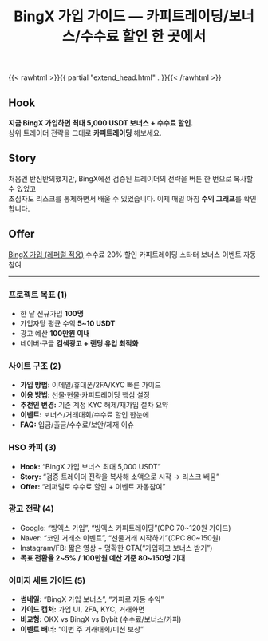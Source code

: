 ﻿---
title: "BingX 가입 가이드 — 카피트레이딩/보너스/수수료 할인 한 곳에서"
description: "BingX 가입방법, 이용방법, 추천인 변경, 이벤트, FAQ까지 한 페이지에서 확인하세요. 카피트레이딩으로 자동 수익을 노려보세요."
---

{{< rawhtml >}}{{ partial "extend_head.html" . }}{{< /rawhtml >}}

## Hook
**지금 BingX 가입하면 최대 5,000 USDT 보너스 + 수수료 할인.**  
상위 트레이더 전략을 그대로 **카피트레이딩** 해보세요.

## Story
처음엔 반신반의했지만, BingX에선 검증된 트레이더의 전략을 버튼 한 번으로 복사할 수 있었고  
초심자도 리스크를 통제하면서 배울 수 있었습니다. 이제 매일 아침 **수익 그래프**를 확인합니다.

## Offer
<div class="cta-wrap">
  <a class="cta cta-primary" href="https://bingx.com/invite/YOURCODE" target="_blank">BingX 가입 (레퍼럴 적용)</a>
  <span class="badge">수수료 20% 할인</span>
  <span class="badge">카피트레이딩 스타터 보너스</span>
  <span class="badge">이벤트 자동 참여</span>
</div>

---

### 프로젝트 목표 (1)
- 한 달 신규가입 **100명**
- 가입자당 평균 수익 **5~10 USDT**
- 광고 예산 **100만원 이내**
- 네이버·구글 **검색광고 + 랜딩 유입 최적화**

### 사이트 구조 (2)
- **가입 방법:** 이메일/휴대폰/2FA/KYC 빠른 가이드  
- **이용 방법:** 선물·현물·카피트레이딩 핵심 설정  
- **추천인 변경:** 기존 계정 KYC 해제/재가입 절차 요약  
- **이벤트:** 보너스/거래대회/수수료 할인 한눈에  
- **FAQ:** 입금/출금/수수료/보안/제재 이슈

### HSO 카피 (3)
- **Hook:** “BingX 가입 보너스 최대 5,000 USDT”  
- **Story:** “검증 트레이더 전략을 복사해 소액으로 시작 → 리스크 배움”  
- **Offer:** “레퍼럴로 수수료 할인 + 이벤트 자동참여”

### 광고 전략 (4)
- Google: “빙엑스 가입”, “빙엑스 카피트레이딩”(CPC 70~120원 가이드)  
- Naver: “코인 거래소 이벤트”, “선물거래 시작하기”(CPC 80~150원)  
- Instagram/FB: 짧은 영상 + 명확한 CTA(“가입하고 보너스 받기”)  
- **목표 전환율 2~5% / 100만원 예산 기준 80~150명 기대**

### 이미지 세트 가이드 (5)
- **썸네일:** “BingX 가입 보너스”, “카피로 자동 수익”  
- **가이드 캡처:** 가입 UI, 2FA, KYC, 거래화면  
- **비교형:** OKX vs BingX vs Bybit (수수료/보너스/카피)  
- **이벤트 배너:** “이번 주 거래대회/미션 보상”
